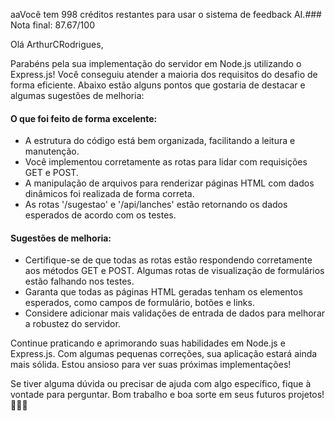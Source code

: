 aaVocê tem 998 créditos restantes para usar o sistema de feedback AI.### Nota final: 87.67/100

Olá ArthurCRodrigues,

Parabéns pela sua implementação do servidor em Node.js utilizando o Express.js! Você conseguiu atender a maioria dos requisitos do desafio de forma eficiente. Abaixo estão alguns pontos que gostaria de destacar e algumas sugestões de melhoria:

#### O que foi feito de forma excelente:
- A estrutura do código está bem organizada, facilitando a leitura e manutenção.
- Você implementou corretamente as rotas para lidar com requisições GET e POST.
- A manipulação de arquivos para renderizar páginas HTML com dados dinâmicos foi realizada de forma correta.
- As rotas '/sugestao' e '/api/lanches' estão retornando os dados esperados de acordo com os testes.

#### Sugestões de melhoria:
- Certifique-se de que todas as rotas estão respondendo corretamente aos métodos GET e POST. Algumas rotas de visualização de formulários estão falhando nos testes.
- Garanta que todas as páginas HTML geradas tenham os elementos esperados, como campos de formulário, botões e links.
- Considere adicionar mais validações de entrada de dados para melhorar a robustez do servidor.

Continue praticando e aprimorando suas habilidades em Node.js e Express.js. Com algumas pequenas correções, sua aplicação estará ainda mais sólida. Estou ansioso para ver suas próximas implementações!

Se tiver alguma dúvida ou precisar de ajuda com algo específico, fique à vontade para perguntar. Bom trabalho e boa sorte em seus futuros projetos! 🚀👨‍💻

